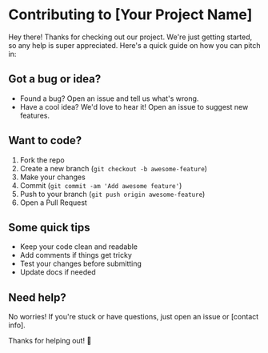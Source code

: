 # Contributing to [Your Project Name]

Hey there! Thanks for checking out our project. We're just getting started, so any help is super appreciated. Here's a quick guide on how you can pitch in:

## Got a bug or idea?

- Found a bug? Open an issue and tell us what's wrong.
- Have a cool idea? We'd love to hear it! Open an issue to suggest new features.

## Want to code?

1. Fork the repo
2. Create a new branch (`git checkout -b awesome-feature`)
3. Make your changes
4. Commit (`git commit -am 'Add awesome feature'`)
5. Push to your branch (`git push origin awesome-feature`)
6. Open a Pull Request

## Some quick tips

- Keep your code clean and readable
- Add comments if things get tricky
- Test your changes before submitting
- Update docs if needed

## Need help?

No worries! If you're stuck or have questions, just open an issue or [contact info].

Thanks for helping out! 🎉
